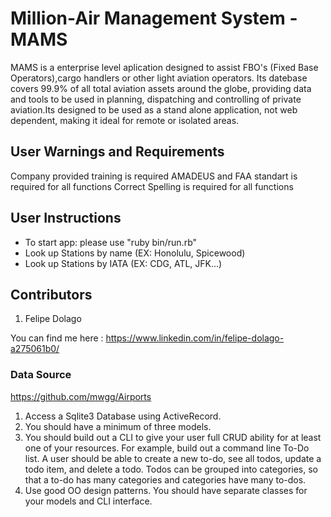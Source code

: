 # Million-Air Management System - MAMS

  MAMS is a enterprise level aplication designed to assist FBO's (Fixed Base Operators),cargo handlers or other light aviation operators.
Its datebase covers 99.9% of all total aviation assets around the globe, providing data and tools to be used in planning, dispatching and controlling of private aviation.Its designed to be used as a stand alone application, not web dependent, making it ideal for remote or isolated areas.

## User Warnings and Requirements

Company provided training is required 
AMADEUS and FAA standart is required for all functions
Correct Spelling is required for all functions

## User Instructions 
- To start app: please use "ruby bin/run.rb"
- Look up Stations by name (EX: Honolulu, Spicewood)
- Look up Stations by IATA (EX: CDG, ATL, JFK...)



## Contributors 

1. Felipe Dolago 

You can find me here :
https://www.linkedin.com/in/felipe-dolago-a275061b0/

### Data Source

https://github.com/mwgg/Airports

1. Access a Sqlite3 Database using ActiveRecord.
2. You should have a minimum of three models.
3. You should build out a CLI to give your user full CRUD ability for at least one of your resources. For example, build out a command line To-Do list. A user should be able to create a new to-do, see all todos, update a todo item, and delete a todo. Todos can be grouped into categories, so that a to-do has many categories and categories have many to-dos.
4. Use good OO design patterns. You should have separate classes for your models and CLI interface.

